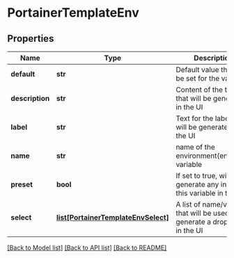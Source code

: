 # PortainerTemplateEnv

## Properties
Name | Type | Description | Notes
------------ | ------------- | ------------- | -------------
**default** | **str** | Default value that will be set for the variable | [optional] 
**description** | **str** | Content of the tooltip that will be generated in the UI | [optional] 
**label** | **str** | Text for the label that will be generated in the UI | [optional] 
**name** | **str** | name of the environment(endpoint) variable | [optional] 
**preset** | **bool** | If set to true, will not generate any input for this variable in the UI | [optional] 
**select** | [**list[PortainerTemplateEnvSelect]**](PortainerTemplateEnvSelect.md) | A list of name/value that will be used to generate a dropdown in the UI | [optional] 

[[Back to Model list]](../README.md#documentation-for-models) [[Back to API list]](../README.md#documentation-for-api-endpoints) [[Back to README]](../README.md)


